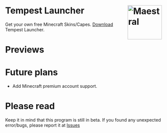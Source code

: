 # Tempest Launcher <img src="https://static.thenounproject.com/png/1399858-200.png" align="right" title="Maestral" width="110" height="110">
Get your own free Minecraft Skins/Capes. [Download](https://www.mediafire.com/view/ncaxa360xt4otvs) Tempest Launcher.  
# Previews

# Future plans
- Add Minecraft premium account support.
# Please read
Keep it in mind that this program is still in beta. If you found any unexpected error/bugs, please report it at [Issues](https://github.com/GoodDay360/Tempest-Launccher/issues)
